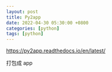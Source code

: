 ```yaml
---
layout: post
title: Py2app
date: 2022-04-30 05:30:00 +0800
categories: [python]
tags: [python]
---
```

https://py2app.readthedocs.io/en/latest/

打包成 app